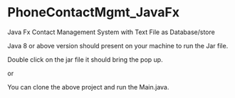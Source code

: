 # PhoneContactMgmt_JavaFx
Java Fx Contact Management System with Text File as Database/store

Java 8 or above version should present on your machine to run the Jar file.

Double click on the jar file it should bring the pop up. 

or

You can clone the above project and run the Main.java. 


